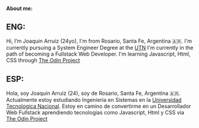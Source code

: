 #### About me:

## ENG:

Hi, I’m Joaquin Arruiz (24yo), I'm from Rosario, Santa Fe, Argentina 🇦🇷. I'm currently pursuing a System Engineer Degree at the [UTN](https://en.wikipedia.org/wiki/National_Technological_University)
I'm currently in the path of becoming a Fullstack Web Developer. I'm learning Javascript, Html, CSS through [The Odin Project](https://www.theodinproject.com/)



## ESP:

Hola, soy Joaquin Arruiz (24), soy de Rosario, Santa Fe, Argentina 🇦🇷. Actualmente estoy estudiando Ingenieria en Sistemas en la [Universidad Tecnologica Nacional](https://es.wikipedia.org/wiki/Universidad_Tecnol%C3%B3gica_Nacional).
Estoy en camino de convertirme en un Desarrollador Web Fullstack aprendiendo tecnologias como Javascript, Html y CSS via [The Odin Project](https://www.theodinproject.com/) 

